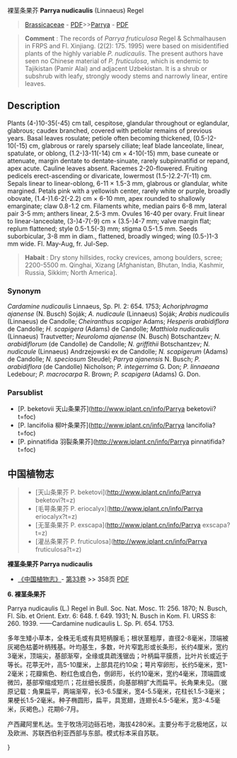 裸茎条果芥 **Parrya nudicaulis** (Linnaeus) Regel

> [Brassicaceae](http://www.iplant.cn/info/Brassicaceae?t=foc) - [PDF](http://www.iplant.cn/foc/pdf/Brassicaceae.pdf)>>[Parrya](http://www.iplant.cn/info/Parrya?t=foc) - [PDF](http://www.iplant.cn/foc/pdf/Parrya.pdf)

> **Comment** : 
> The records of *Parrya fruticulosa* Regel & Schmalhausen in FRPS and Fl. Xinjiang. (2(2): 175. 1995) were based on misidentified plants of the highly variable *P. nudicaulis*. The present authors have seen no Chinese material of *P. fruticulosa*, which is endemic to Tajikistan (Pamir Alai) and adjacent Uzbekistan. It is a shrub or subshrub with leafy, strongly woody stems and narrowly linear, entire leaves.

## Description

Plants (4-)10-35(-45) cm tall, cespitose, glandular throughout or eglandular, glabrous; caudex branched, covered with petiolar remains of previous years. Basal leaves rosulate; petiole often becoming thickened, (0.5-)2-10(-15) cm, glabrous or rarely sparsely ciliate; leaf blade lanceolate, linear, spatulate, or oblong, (1.2-)3-11(-14) cm × 4-10(-15) mm, base cuneate or attenuate, margin dentate to dentate-sinuate, rarely subpinnatifid or repand, apex acute. Cauline leaves absent. Racemes 2-20-flowered. Fruiting pedicels erect-ascending or divaricate, lowermost (1.5-)2.2-7(-11) cm. Sepals linear to linear-oblong, 6-11 × 1.5-3 mm, glabrous or glandular, white margined. Petals pink with a yellowish center, rarely white or purple, broadly obovate, (1.4-)1.6-2(-2.2) cm × 6-10 mm, apex rounded to shallowly emarginate; claw 0.8-1.2 cm. Filaments white, median pairs 6-8 mm, lateral pair 3-5 mm; anthers linear, 2.5-3 mm. Ovules 16-40 per ovary. Fruit linear to linear-lanceolate, (3-)4-7(-9) cm × (3.5-)4-7 mm; valve margin flat; replum flattened; style 0.5-1.5(-3) mm; stigma 0.5-1.5 mm. Seeds suborbicular, 3-8 mm in diam., flattened, broadly winged; wing (0.5-)1-3 mm wide. Fl. May-Aug, fr. Jul-Sep.

> **Habait** : 
> Dry stony hillsides, rocky crevices, among boulders, scree; 2200-5500 m. Qinghai, Xizang [Afghanistan, Bhutan, India, Kashmir, Russia, Sikkim; North America].

### Synonym
*Cardamine nudicaulis* Linnaeus, Sp. Pl. 2: 654. 1753; *Achoriphragma ajanense* (N. Busch) Soják; *A. nudicaule* (Linnaeus) Soják; *Arabis nudicaulis* (Linnaeus) de Candolle; *Cheiranthus scapiger* Adams; *Hesperis arabidiflora* de Candolle; *H. scapigera* (Adams) de Candolle; *Matthiola nudicaulis* (Linnaeus) Trautvetter; *Neuroloma ajanense* (N. Busch) Botschantzev; *N. arabidiflorum* (de Candolle) de Candolle; *N. griffithii* Botschantzev; *N. nudicaule* (Linnaeus) Andrzejowski ex de Candolle; *N. scapigerum* (Adams) de Candolle; *N. speciosum* Steudel; *Parrya ajanensis* N. Busch; *P. arabidiflora* (de Candolle) Nicholson; *P. integerrima* G. Don; *P. linnaeana* Ledebour; *P. macrocarpa* R. Brown; *P. scapigera* (Adams) G. Don.

### Parsublist

* [P.  beketovii  天山条果芥](http://www.iplant.cn/info/Parrya beketovii?t=foc)
* [P.  lancifolia  柳叶条果芥](http://www.iplant.cn/info/Parrya lancifolia?t=foc)
* [P.  pinnatifida  羽裂条果芥](http://www.iplant.cn/info/Parrya pinnatifida?t=foc)

## 中国植物志

> * [天山条果芥  P.  beketovi](http://www.iplant.cn/info/Parrya beketovi?t=z)
> * [毛萼条果芥  P.  eriocalyx](http://www.iplant.cn/info/Parrya eriocalyx?t=z)
> * [无茎条果芥  P.  exscapa](http://www.iplant.cn/info/Parrya exscapa?t=z)
> * [灌丛条果芥  P.  fruticulosa](http://www.iplant.cn/info/Parrya fruticulosa?t=z)

**裸茎条果芥 Parrya nudicaulis**

* [《中国植物志》](http://www.iplant.cn/frps)- [第33卷](http://www.iplant.cn/frps/vol/33) >> 358页 [PDF](http://www.iplant.cn/frps/pdf/33/358.PDF)

**6. 裸茎条果芥**

Parrya nudicaulis (L.) Regel in Bull. Soc. Nat. Mosc. 11: 256. 1870; N. Busch, Fl. Sib. et Orient. Extr. 6: 648. f. 649. 1931; N. Busch in Kom. Fl. URSS 8: 260. 1939. ——Cardamine nudicaulis L. Sp. Pl. 654. 1753.

多年生矮小草本，全株无毛或有具短柄腺毛；根状茎粗厚，直径2-8毫米，顶端被灰褐色枯萎叶柄残基。叶均基生，多数，叶片窄匙形或长条形，长约4厘米，宽约3毫米，顶端尖，基部渐窄，全缘或具疏浅锯齿；叶柄扁平膜质，比叶片长或近于等长。花葶无叶，高5-10厘米，上部具花约10朵；萼片窄卵形，长约5毫米，宽1-2毫米；花瓣紫色、粉红色或白色，倒卵形，长约10毫米，宽约4毫米，顶端圆或微凹，基部窄缩成短爪；花丝细长膜质，向基部稍扩大而扁平。长角果未见。（据原记载：角果扁平，两端渐窄，长3-6.5厘米，宽4-5.5毫米，花柱长1.5-3毫米；果梗长1.5-2毫米。种子椭圆形，扁平，具宽翅，连翅长4.5-5毫米，宽3-4.5毫米，灰褐色。）花期6-7月。

产西藏阿里札达。生于牧场河边砾石地，海拔4280米。主要分布于北极地区，以及欧洲、苏联西伯利亚西部与东部。模式标本采自苏联。

}